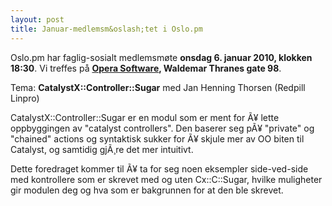 ```yaml
---
layout: post
title: Januar-medlemsm&oslash;tet i Oslo.pm
---
```

<p>Oslo.pm har faglig-sosialt medlemsmøte <strong>onsdag 6. januar 2010,
klokken 18:30</strong>. Vi treffes på 
<strong><a href="http://maps.google.com/maps?f=q&amp;source=s_q&amp;hl=en&amp;geocode=&amp;q=Opera+Software+ASA+Waldemar+Thranes+gate+98&amp;sll=59.928477,10.753877&amp;sspn=0.001664,0.007725&amp;ie=UTF8&amp;hq=Opera+Software+ASA+Waldemar+Thranes+gate+98&amp;hnear=&amp;ll=59.928566,10.753984&amp;spn=0.003328,0.011362&amp;z=17&amp;iwloc=A" title="Link til karttjeneste">Opera Software</a>, Waldemar Thranes gate 98</strong>.</p>

<p>Tema: <strong>CatalystX::Controller::Sugar</strong> med Jan Henning Thorsen (Redpill Linpro)</p>

<p>CatalystX::Controller::Sugar er en modul som er ment for Ã¥ lette oppbyggingen av &quot;catalyst controllers&quot;. Den baserer seg pÃ¥ &quot;private&quot; og &quot;chained&quot; actions og syntaktisk sukker for Ã¥ skjule mer av OO biten til Catalyst, og samtidig gjÃ¸re det mer intuitivt.

Dette foredraget kommer til Ã¥ ta for seg noen eksempler side-ved-side med kontrollere som er skrevet med og uten Cx::C::Sugar, hvilke muligheter gir modulen deg og hva som er bakgrunnen for at den ble skrevet.
</p>

